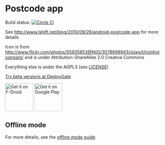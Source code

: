 # Postcode app

Build status: [![Circle CI](https://circleci.com/gh/palfrey/postcode/tree/master.svg?style=svg)](https://circleci.com/gh/palfrey/postcode/tree/master)

See http://www.lshift.net/blog/2010/09/26/android-postcode-app for more details

Icon is from http://www.flickr.com/photos/55935853@N00/3578698943/sizes/t/in/photostream/ and is under Attribution-ShareAlike 2.0 Creative Commons

Everything else is under the AGPL3 (see [LICENSE](LICENSE))

[Try beta versions at DeployGate](https://deploygate.com/distributions/fc678589a532654d2f7c925f91c896c8c7c3e3db)

<a href="https://f-droid.org/packages/net.tevp.postcode/" target="_blank">
<img src="https://f-droid.org/badge/get-it-on.png" alt="Get it on F-Droid" height="90"/></a>
<a href="https://play.google.com/store/apps/details?id=net.tevp.postcode" target="_blank">
<img src="https://play.google.com/intl/en_us/badges/images/generic/en-play-badge.png" alt="Get it on Google Play" height="90"/></a>

## Offline mode

For more details, see the [offline mode guide](offline/README.md)

